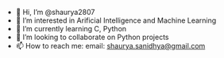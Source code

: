 - 👋 Hi, I’m @shaurya2807
- 👀 I’m interested in Arificial Intelligence and Machine Learning
- 🌱 I’m currently learning C, Python
- 💞️ I’m looking to collaborate on Python projects
- 📫 How to reach me: email: shaurya.sanidhya@gmail.com

<!---
shaurya2807/shaurya2807 is a ✨ special ✨ repository because its `README.md` (this file) appears on your GitHub profile.
You can click the Preview link to take a look at your changes.
--->
